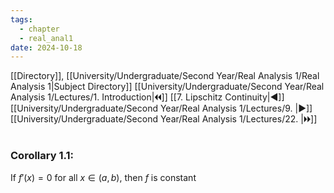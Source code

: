 ```yaml
---
tags:
  - chapter
  - real_anal1
date: 2024-10-18
---
```

[[Directory]], [[University/Undergraduate/Second Year/Real Analysis 1/Real Analysis 1|Subject Directory]]
[[University/Undergraduate/Second Year/Real Analysis 1/Lectures/1. Introduction|🞀🞀]] [[7. Lipschitz Continuity|◀]] [[University/Undergraduate/Second Year/Real Analysis 1/Lectures/9. |▶]] [[University/Undergraduate/Second Year/Real Analysis 1/Lectures/22. |🞂🞂]]
# 
## 
### Corollary 1.1:
If ${} f'(x)=0 {}$ for all ${} x \in (a,\, b) {}$, then $f$ is constant 